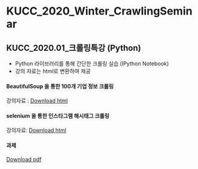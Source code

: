 # KUCC_2020_Winter_CrawlingSeminar
## KUCC_2020.01_크롤링특강 (Python)
- Python 라이브러리를 통해 간단한 크롤링 실습 (IPython Notebook)
- 강의 자료는 html로 변환하여 제공

#### BeautifulSoup 을 통한 100개 기업 정보 크롤링
강의자료 : [Download html](https://github.com/vetajung/KUCC_2020_Winter_CrawlingSeminar/blob/master/%E1%84%8F%E1%85%B3%E1%84%85%E1%85%A9%E1%86%AF%E1%84%85%E1%85%B5%E1%86%BC1_%E1%84%89%E1%85%A1%E1%84%8B%E1%85%B5%E1%84%90%E1%85%B3%E1%84%8F%E1%85%B3%E1%84%85%E1%85%A9%E1%86%AF%E1%84%85%E1%85%B5%E1%86%BC.html)

#### selenium 을 통한 인스타그램 해시태그 크롤링
강의자료: [Download html](https://github.com/vetajung/KUCC_2020_Winter_CrawlingSeminar/blob/master/%E1%84%8F%E1%85%B3%E1%84%85%E1%85%A9%E1%86%AF%E1%84%85%E1%85%B5%E1%86%BC2_%E1%84%8B%E1%85%B5%E1%86%AB%E1%84%89%E1%85%B3%E1%84%90%E1%85%A1%E1%84%80%E1%85%B3%E1%84%85%E1%85%A2%E1%86%B7%E1%84%8F%E1%85%B3%E1%84%85%E1%85%A9%E1%86%AF%E1%84%85%E1%85%B5%E1%86%BC%2Bselenium%E1%84%92%E1%85%AA%E1%86%AF%E1%84%8B%E1%85%AD%E1%86%BC%20.html)

#### 과제
[Download pdf](https://github.com/vetajung/KUCC_2020_Winter_CrawlingSeminar/blob/master/%E1%84%8F%E1%85%B3%E1%84%85%E1%85%A9%E1%86%AF%E1%84%85%E1%85%B5%E1%86%BC%20%E1%84%80%E1%85%AA%E1%84%8C%E1%85%A6.pdf)
